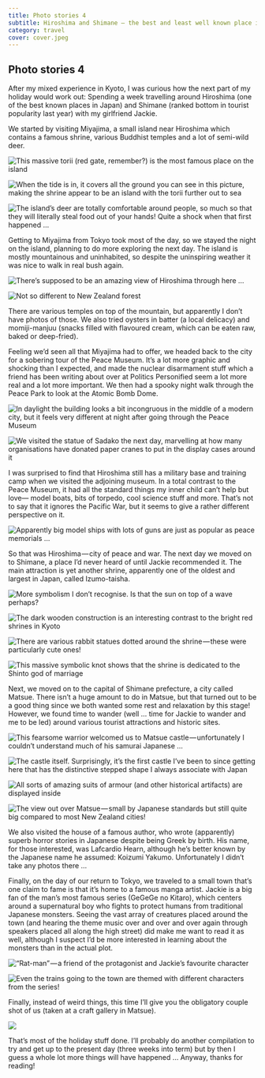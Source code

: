 ```yaml
---
title: Photo stories 4
subtitle: Hiroshima and Shimane — the best and least well known place in Japan
category: travel
cover: cover.jpeg
---
```


## Photo stories 4

After my mixed experience in Kyoto, I was curious how the next part of my holiday would work out:
Spending a week travelling around Hiroshima (one of the best known places in Japan) and Shimane
(ranked bottom in tourist popularity last year) with my girlfriend Jackie. 

We started by visiting Miyajima, a small island near Hiroshima which contains a famous shrine,
various Buddhist temples and a lot of semi-wild deer. 

![This massive torii (red gate, remember?) is the most famous place on the island](1.jpeg)

![When the tide is in, it covers all the ground you can see in this picture, making the shrine appear to be an island with the torii further out to sea](2.jpeg)

![The island’s deer are totally comfortable around people, so much so that they will literally steal food out of your hands! Quite a shock when that first happened …](3.jpeg)

Getting to Miyajima from Tokyo took most of the day, so we stayed the night on the island, planning
to do more exploring the next day. The island is mostly mountainous and uninhabited, so despite the
uninspiring weather it was nice to walk in real bush again. 

![There’s supposed to be an amazing view of Hiroshima through here …](4.jpeg)

![Not so different to New Zealand forest](5.jpeg)

There are various temples on top of the mountain, but apparently I don’t have photos of those. We
also tried oysters in batter (a local delicacy) and momiji-manjuu (snacks filled with flavoured
cream, which can be eaten raw, baked or deep-fried). 

Feeling we’d seen all that Miyajima had to offer, we headed back to the city for a sobering tour of
the Peace Museum. It’s a lot more graphic and shocking than I expected, and made the nuclear
disarmament stuff which a friend has been writing about over at Politics Personified seem a lot more
real and a lot more important. We then had a spooky night walk through the Peace Park to look at the
Atomic Bomb Dome. 

![In daylight the building looks a bit incongruous in the middle of a modern city, but it feels very different at night after going through the Peace Museum](6.jpeg)

![We visited the statue of Sadako the next day, marvelling at how many organisations have donated paper cranes to put in the display cases around it](7.jpeg)

I was surprised to find that Hiroshima still has a military base and training camp when we visited
the adjoining museum. In a total contrast to the Peace Museum, it had all the standard things my
inner child can’t help but love— model boats, bits of torpedo, cool science stuff and more. That’s
not to say that it ignores the Pacific War, but it seems to give a rather different perspective on
it. 

![Apparently big model ships with lots of guns are just as popular as peace memorials …](8.jpeg)

So that was Hiroshima — city of peace and war. The next day we moved on to Shimane, a place I’d
never heard of until Jackie recommended it. The main attraction is yet another shrine, apparently
one of the oldest and largest in Japan, called Izumo-taisha. 

![More symbolism I don’t recognise. Is that the sun on top of a wave perhaps?](9.jpeg)

![The dark wooden construction is an interesting contrast to the bright red shrines in Kyoto](10.jpeg)

![There are various rabbit statues dotted around the shrine — these were particularly cute ones!](11.jpeg)

![This massive symbolic knot shows that the shrine is dedicated to the Shinto god of marriage](12.jpeg)

Next, we moved on to the capital of Shimane prefecture, a city called Matsue. There isn’t a huge
amount to do in Matsue, but that turned out to be a good thing since we both wanted some rest and
relaxation by this stage! However, we found time to wander (well … time for Jackie to wander and me
to be led) around various tourist attractions and historic sites. 

![This fearsome warrior welcomed us to Matsue castle — unfortunately I couldn’t understand much of his samurai Japanese …](13.jpeg)

![The castle itself. Surprisingly, it’s the first castle I’ve been to since getting here that has the distinctive stepped shape I always associate with Japan](14.jpeg)

![All sorts of amazing suits of armour (and other historical artifacts) are displayed inside](15.jpeg)

![The view out over Matsue — small by Japanese standards but still quite big compared to most New Zealand cities!](16.jpeg)

We also visited the house of a famous author, who wrote (apparently) superb horror stories in
Japanese despite being Greek by birth. His name, for those interested, was Lafcardio Hearn, although
he’s better known by the Japanese name he assumed: Koizumi Yakumo. Unfortunately I didn’t take any
photos there … 

Finally, on the day of our return to Tokyo, we traveled to a small town that’s one claim to fame is
that it’s home to a famous manga artist. Jackie is a big fan of the man’s most famous series (GeGeGe
no Kitaro), which centers around a supernatural boy who fights to protect humans from traditional
Japanese monsters. Seeing the vast array of creatures placed around the town (and hearing the theme
music over and over and over again through speakers placed all along the high street) did make me
want to read it as well, although I suspect I’d be more interested in learning about the monsters
than in the actual plot. 

![“Rat-man” — a friend of the protagonist and Jackie’s favourite character](17.jpeg)

![Even the trains going to the town are themed with different characters from the series!](18.jpeg)

Finally, instead of weird things, this time I’ll give you the obligatory couple shot of us (taken at
a craft gallery in Matsue). 

![](19.jpeg)

That’s most of the holiday stuff done. I’ll probably do another compilation to try and get up to the
present day (three weeks into term) but by then I guess a whole lot more things will have happened …
Anyway, thanks for reading! 
